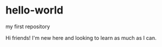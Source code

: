 # hello-world
my first repository

Hi friends! I'm new here and looking to learn as much as I can. 
